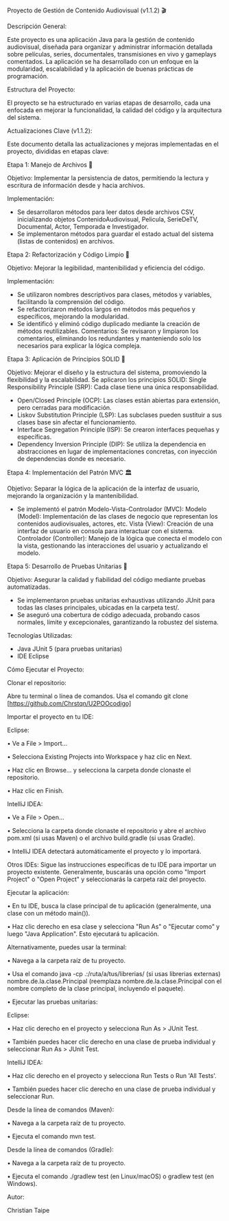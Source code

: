Proyecto de Gestión de Contenido Audiovisual (v1.1.2) 🎬 

Descripción General:

Este proyecto es una aplicación Java para la gestión de contenido audiovisual, diseñada para organizar y administrar información detallada sobre películas, series, documentales, transmisiones en vivo y gameplays comentados. La aplicación se ha desarrollado con un enfoque en la modularidad, escalabilidad y la aplicación de buenas prácticas de programación.

Estructura del Proyecto:

El proyecto se ha estructurado en varias etapas de desarrollo, cada una enfocada en mejorar la funcionalidad, la calidad del código y la arquitectura del sistema.

Actualizaciones Clave (v1.1.2):

Este documento detalla las actualizaciones y mejoras implementadas en el proyecto, divididas en etapas clave:

Etapa 1: Manejo de Archivos 💾

Objetivo: Implementar la persistencia de datos, permitiendo la lectura y escritura de información desde y hacia archivos. 

Implementación: 
- Se desarrollaron métodos para leer datos desde archivos CSV, inicializando objetos ContenidoAudiovisual, Pelicula, SerieDeTV, Documental, Actor, Temporada e Investigador.
- Se implementaron métodos para guardar el estado actual del sistema (listas de contenidos) en archivos. 

Etapa 2: Refactorización y Código Limpio 🧹

Objetivo: Mejorar la legibilidad, mantenibilidad y eficiencia del código. 

Implementación: 

- Se utilizaron nombres descriptivos para clases, métodos y variables, facilitando la comprensión del código.
- Se refactorizaron métodos largos en métodos más pequeños y específicos, mejorando la modularidad.
- Se identificó y eliminó código duplicado mediante la creación de métodos reutilizables. Comentarios: Se revisaron y limpiaron los comentarios, eliminando los redundantes y manteniendo solo los necesarios para explicar la lógica compleja. 

Etapa 3: Aplicación de Principios SOLID 🧱

Objetivo: Mejorar el diseño y la estructura del sistema, promoviendo la flexibilidad y la escalabilidad. 
Se aplicaron los principios SOLID: Single Responsibility Principle (SRP): Cada clase tiene una única responsabilidad. 

- Open/Closed Principle (OCP): Las clases están abiertas para extensión, pero cerradas para modificación.
- Liskov Substitution Principle (LSP): Las subclases pueden sustituir a sus clases base sin afectar el funcionamiento.
- Interface Segregation Principle (ISP): Se crearon interfaces pequeñas y específicas.
- Dependency Inversion Principle (DIP): Se utiliza la dependencia en abstracciones en lugar de implementaciones concretas, con inyección de dependencias donde es necesario. 

Etapa 4: Implementación del Patrón MVC 🏛️

Objetivo: Separar la lógica de la aplicación de la interfaz de usuario, mejorando la organización y la mantenibilidad.

- Se implementó el patrón Modelo-Vista-Controlador (MVC): Modelo (Model): Implementación de las clases de negocio que representan los contenidos audiovisuales, actores, etc. Vista (View): Creación de una interfaz de usuario en consola para interactuar con el sistema. Controlador (Controller): Manejo de la lógica que conecta el modelo con la vista, gestionando las interacciones del usuario y actualizando el modelo.

Etapa 5: Desarrollo de Pruebas Unitarias 🧪

Objetivo: Asegurar la calidad y fiabilidad del código mediante pruebas automatizadas. 

- Se implementaron pruebas unitarias exhaustivas utilizando JUnit para todas las clases principales, ubicadas en la carpeta test/.
- Se aseguró una cobertura de código adecuada, probando casos normales, límite y excepcionales, garantizando la robustez del sistema.

Tecnologías Utilizadas:

- Java JUnit 5 (para pruebas unitarias)
- IDE Eclipse

Cómo Ejecutar el Proyecto:

Clonar el repositorio:

Abre tu terminal o línea de comandos. Usa el comando git clone [https://github.com/Chrstqn/U2POOcodigo]

Importar el proyecto en tu IDE:

Eclipse:

•	Ve a File > Import...

•	Selecciona Existing Projects into Workspace y haz clic en Next.

•	Haz clic en Browse... y selecciona la carpeta donde clonaste el repositorio.

•	Haz clic en Finish.

IntelliJ IDEA:

•	Ve a File > Open...

•	Selecciona la carpeta donde clonaste el repositorio y abre el archivo pom.xml (si usas Maven) o el archivo build.gradle (si usas Gradle).

•	IntelliJ IDEA detectará automáticamente el proyecto y lo importará.

Otros IDEs: Sigue las instrucciones específicas de tu IDE para importar un proyecto existente. Generalmente, buscarás una opción como "Import Project" o "Open Project" y seleccionarás la carpeta raíz del proyecto.

Ejecutar la aplicación:

•	En tu IDE, busca la clase principal de tu aplicación (generalmente, una clase con un método main()).

•	Haz clic derecho en esa clase y selecciona "Run As" o "Ejecutar como" y luego "Java Application". Esto ejecutará tu aplicación.

Alternativamente, puedes usar la terminal:

•	Navega a la carpeta raíz de tu proyecto.

•	Usa el comando java -cp .:/ruta/a/tus/librerias/ (si usas librerias externas) nombre.de.la.clase.Principal (reemplaza nombre.de.la.clase.Principal con el nombre completo de la clase principal, incluyendo el paquete).

•	Ejecutar las pruebas unitarias:

Eclipse:

•	Haz clic derecho en el proyecto y selecciona Run As > JUnit Test.

•	También puedes hacer clic derecho en una clase de prueba individual y seleccionar Run As > JUnit Test.

IntelliJ IDEA:

•	Haz clic derecho en el proyecto y selecciona Run Tests o Run 'All Tests'.

•	También puedes hacer clic derecho en una clase de prueba individual y seleccionar Run.

Desde la línea de comandos (Maven):

•	Navega a la carpeta raíz de tu proyecto.

•	Ejecuta el comando mvn test.

Desde la línea de comandos (Gradle):

•	Navega a la carpeta raíz de tu proyecto.

•	Ejecuta el comando ./gradlew test (en Linux/macOS) o gradlew test (en Windows).

Autor:

Christian Taipe

